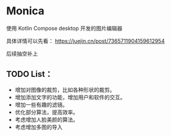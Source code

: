 # Monica
使用 Kotlin Compose desktop 开发的图片编辑器

具体详情可以先看：
https://juejin.cn/post/7365711904159612954

后续抽空补上


## TODO List：

* 增加对图像的裁剪，比如各种形状的裁剪。
* 增加添加文字的功能，增加用户和软件的交互。
* 增加一些有趣的滤镜。
* 优化部分算法，提高效率。
* 考虑增加人脸美颜的算法。
* 考虑增加多图的导入